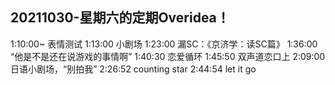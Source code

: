 
## 20211030-星期六的定期Overidea！
1:10:00~ 表情测试
1:13:00 小剧场
1:23:00 漏SC：《京济学：读SC篇》
1:36:00 “他是不是还在说游戏的事情啊”
1:40:30 恋爱循环
1:45:50 双声道恋口上
2:09:00 日语小剧场，“别拍我”
2:26:52 counting star
2:44:54 let it go
